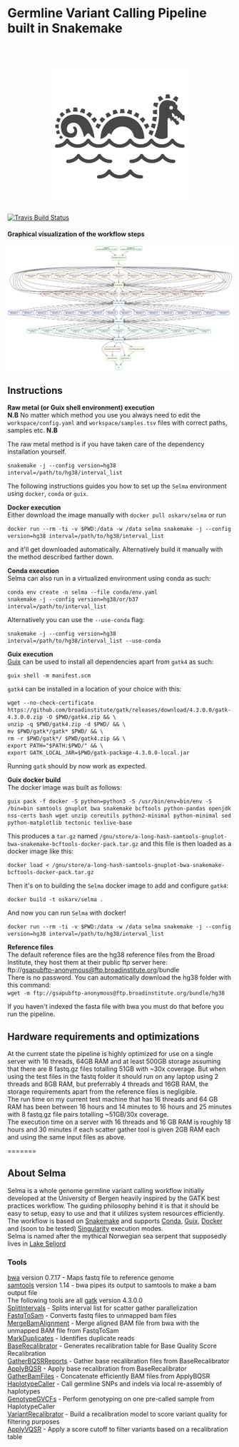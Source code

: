 # Germline Variant Calling Pipeline built in Snakemake  

<h1 align="center">
  <br>
  <a href="https://github.com/oskarvid/Selma"><img src="https://raw.githubusercontent.com/oskarvid/Selma/master/.selma.svg?sanitize=true" alt="Selma" width="300"></a>
</h1>

[![Travis Build Status](https://api.travis-ci.com/oskarvid/.selma.svg?branch=master)](https://travis-ci.com/oskarvid/Selma?branch=master)  

#### Graphical visualization of the workflow steps
![Graphical visualization of the pipeline steps](https://raw.githubusercontent.com/oskarvid/Selma/master/.simplifieddag.png)

## Instructions
**Raw metal (or Guix shell environment) execution**  
**N.B** No matter which method you use you always need to edit the `workspace/config.yaml` and `workspace/samples.tsv` files with correct paths, samples etc.
**N.B**

The raw metal method is if you have taken care of the dependency installation yourself.  
```
snakemake -j --config version=hg38 interval=/path/to/hg38/interval_list
```
The following instructions guides you how to set up the `Selma` environment using `docker`, `conda` or `guix`.

**Docker execution**  
Either download the image manually with `docker pull oskarv/selma` or run 
```
docker run --rm -ti -v $PWD:/data -w /data selma snakemake -j --config version=hg38 interval=/path/to/hg38/interval_list
```
and it'll get downloaded automatically. Alternatively build it manually with the method described farther down.

**Conda execution**  
Selma can also run in a virtualized environment using conda as such:  
```
conda env create -n selma --file conda/env.yaml
snakemake -j --config version=hg38/or/b37 interval=/path/to/interval_list
```
Alternatively you can use the `--use-conda` flag:  
```
snakemake -j --config version=hg38 interval=/path/to/hg38/interval_list --use-conda
```

**Guix execution**  
[Guix](https://guix.gnu.org/) can be used to install all dependencies apart from `gatk4` as such:  
```
guix shell -m manifest.scm
```
`gatk4` can be installed in a location of your choice with this:  
```
wget --no-check-certificate https://github.com/broadinstitute/gatk/releases/download/4.3.0.0/gatk-4.3.0.0.zip -O $PWD/gatk4.zip && \
unzip -q $PWD/gatk4.zip -d $PWD/ && \
mv $PWD/gatk*/gatk* $PWD/ && \
rm -r $PWD/gatk*/ $PWD/gatk4.zip && \
export PATH="$PATH:$PWD/" && \
export GATK_LOCAL_JAR=$PWD/gatk-package-4.3.0.0-local.jar
```
Running `gatk` should by now work as expected.

**Guix docker build**  
The docker image was built as follows:  
```
guix pack -f docker -S python=python3 -S /usr/bin/env=bin/env -S /bin=bin samtools gnuplot bwa snakemake bcftools python-pandas openjdk nss-certs bash wget unzip coreutils python2-minimal python-minimal sed python-matplotlib tectonic texlive-base
```
This produces a `tar.gz` named `/gnu/store/a-long-hash-samtools-gnuplot-bwa-snakemake-bcftools-docker-pack.tar.gz` and this file is then loaded as a docker image like this:  
```
docker load < /gnu/store/a-long-hash-samtools-gnuplot-bwa-snakemake-bcftools-docker-pack.tar.gz
```
Then it's on to building the `Selma` docker image to add and configure `gatk4`:  
```
docker build -t oskarv/selma .
```
And now you can run `Selma` with docker!
```
docker run --rm -ti -v $PWD:/data -w /data selma snakemake -j --config version=hg38 interval=/path/to/hg38/interval_list
```

**Reference files**  
The default reference files are the hg38 reference files from the Broad Institute, they host them at their public ftp server here:  
ftp://gsapubftp-anonymous@ftp.broadinstitute.org/bundle  
There is no password. You can automatically download the hg38 folder with this command:  
`wget -m ftp://gsapubftp-anonymous@ftp.broadinstitute.org/bundle/hg38`  

If you haven't indexed the fasta file with bwa you must do that before you run the pipeline.  

## Hardware requirements and optimizations  
At the current state the pipeline is highly optimized for use on a single server with 16 threads, 64GB RAM and at least 500GB storage assuming that there are 8 
fastq.gz files totalling 51GB with ~30x coverage. But when using the test files 
in the fastq folder it should run on any laptop using 2 threads and 8GB RAM, but 
preferrably 4 threads and 16GB RAM, the storage requirements apart from the 
reference files is negligible.  
The run time on my current test machine that has 16 threads and 64 GB RAM has 
been between 16 hours and 14 minutes to 16 hours and 25 minutes with 8 fastq.gz 
file pairs totalling ~51GB/30x coverage.  
The execution time on a server with 16 threads and 16 GB RAM is roughly 18 hours 
and 30 minutes if each scatter gather tool is given 2GB RAM each and using the 
same input files as above.  

=======

## About Selma
Selma is a whole genome germline variant calling workflow initially developed at the University of Bergen heavily inspired by the GATK best practices workflow. The guiding philosophy behind it is that it should be easy to setup, easy to use and that it utilizes system resources efficiently. The workflow is based on [Snakemake](https://snakemake.readthedocs.io/en/stable/) and supports [Conda](https://anaconda.org/), [Guix](https://guix.gnu.org/), [Docker](https://www.docker.com/) and (soon to be tested) [Singularity](https://singularity.lbl.gov/) execution modes.  
Selma is named after the mythical Norwegian sea serpent that supposedly lives in [Lake Seljord](https://en.wikipedia.org/wiki/Selma_(lake_monster))

### Tools
[bwa](http://bio-bwa.sourceforge.net/bwa.shtml) version 0.7.17 - Maps fastq file to reference genome  
[samtools](http://www.htslib.org/doc/samtools.html) version 1.14 - bwa pipes its output to samtools to make a bam output file  
The following tools are all [gatk](https://software.broadinstitute.org/gatk/documentation/tooldocs/4.3.0.0/) version 4.3.0.0  
[SplitIntervals](https://software.broadinstitute.org/gatk/documentation/tooldocs/4.3.0.0/org_broadinstitute_hellbender_tools_walkers_SplitIntervals.php) - Splits interval list for scatter gather parallelization  
[FastqToSam](https://software.broadinstitute.org/gatk/documentation/tooldocs/4.3.0.0/picard_sam_FastqToSam.php) - Converts fastq files to unmapped bam files  
[MergeBamAlignment](https://software.broadinstitute.org/gatk/documentation/tooldocs/4.3.0.0/picard_sam_MergeBamAlignment.php) - Merge aligned BAM file from bwa with the unmapped BAM file from FastqToSam  
[MarkDuplicates](https://software.broadinstitute.org/gatk/documentation/tooldocs/4.3.0.0/picard_sam_markduplicates_MarkDuplicates.php) - Identifies duplicate reads  
[BaseRecalibrator](https://software.broadinstitute.org/gatk/documentation/tooldocs/4.3.0.0/org_broadinstitute_hellbender_tools_walkers_bqsr_BaseRecalibrator.php) - Generates recalibration table for Base Quality Score Recalibration  
[GatherBQSRReports](https://software.broadinstitute.org/gatk/documentation/tooldocs/4.3.0.0/org_broadinstitute_hellbender_tools_walkers_bqsr_GatherBQSRReports.php) - Gather base recalibration files from BaseRecalibrator  
[ApplyBQSR](https://software.broadinstitute.org/gatk/documentation/tooldocs/4.3.0.0/org_broadinstitute_hellbender_tools_walkers_bqsr_ApplyBQSR.php) - Apply base recalibration from BaseRecalibrator  
[GatherBamFiles](https://software.broadinstitute.org/gatk/documentation/tooldocs/4.3.0.0/picard_sam_GatherBamFiles.php) - Concatenate efficiently BAM files from ApplyBQSR  
[HaplotypeCaller](https://software.broadinstitute.org/gatk/documentation/tooldocs/4.3.0.0/org_broadinstitute_hellbender_tools_walkers_haplotypecaller_HaplotypeCaller.php) - Call germline SNPs and indels via local re-assembly of haplotypes  
[GenotypeGVCFs](https://software.broadinstitute.org/gatk/documentation/tooldocs/4.3.0.0/org_broadinstitute_hellbender_tools_walkers_GenotypeGVCFs.php) - Perform genotyping on one pre-called sample from HaplotypeCaller  
[VariantRecalibrator](https://software.broadinstitute.org/gatk/documentation/tooldocs/4.3.0.0/org_broadinstitute_hellbender_tools_walkers_vqsr_VariantRecalibrator.php) - Build a recalibration model to score variant quality for filtering purposes  
[ApplyVQSR](https://software.broadinstitute.org/gatk/documentation/tooldocs/4.3.0.0/org_broadinstitute_hellbender_tools_walkers_vqsr_ApplyVQSR.php) -  Apply a score cutoff to filter variants based on a recalibration table
